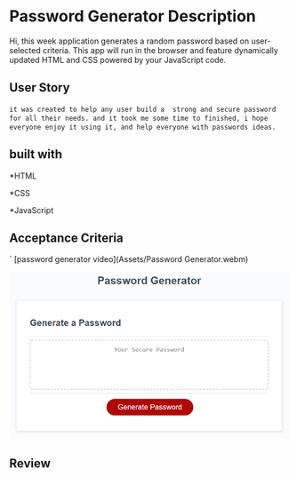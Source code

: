 # Password Generator Description

Hi, this week application generates a random password based on user-selected criteria. This app will run in the browser and feature dynamically updated HTML and CSS powered by your JavaScript code. 


## User Story

```
it was created to help any user build a  strong and secure password for all their needs. and it took me some time to finished, i hope everyone enjoy it using it, and help everyone with passwords ideas.

```


## built with
*HTML

*CSS

*JavaScript


## Acceptance Criteria

`
[password generator video](Assets/Password Generator.webm)

![password generator demo](Assets/03-javascript-homework-demo.png)



## Review

